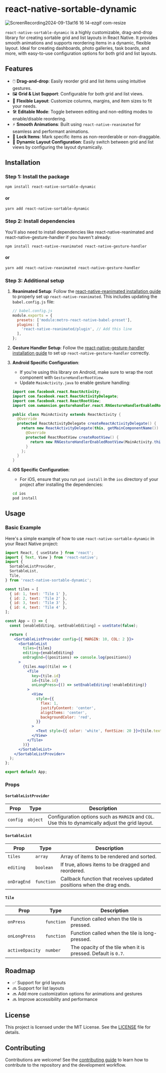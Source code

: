 # react-native-sortable-dynamic

![ScreenRecording2024-09-13at16 16 14-ezgif com-resize](https://github.com/user-attachments/assets/01f5e3e7-7046-4d7a-8658-6ba10978fe83)

`react-native-sortable-dynamic` is a highly customizable, drag-and-drop library for creating sortable grid and list layouts in React Native. It provides smooth animations and supports reordering items in a dynamic, flexible layout. Ideal for creating dashboards, photo galleries, task boards, and more, with easy-to-use configuration options for both grid and list layouts.

## Features

- 🖱️ **Drag-and-drop**: Easily reorder grid and list items using intuitive gestures.
- 🖼️ **Grid & List Support**: Configurable for both grid and list views.
- 🧩 **Flexible Layout**: Customize columns, margins, and item sizes to fit your needs.
- 🛠️ **Editable Mode**: Toggle between editing and non-editing modes to enable/disable reordering.
- ⚡ **Smooth Animations**: Built using `react-native-reanimated` for seamless and performant animations.
- 🔐 **Lock Items**: Mark specific items as non-reorderable or non-draggable.
- 🧩 **Dynamic Layout Configuration**: Easily switch between grid and list views by configuring the layout dynamically.

## Installation

### Step 1: Install the package

```bash
npm install react-native-sortable-dynamic
```

#### or

```bash
yarn add react-native-sortable-dynamic
```

### Step 2: Install dependencies

You'll also need to install dependencies like react-native-reanimated and react-native-gesture-handler if you haven't already:

```bash
npm install react-native-reanimated react-native-gesture-handler
```

#### or

```bash
yarn add react-native-reanimated react-native-gesture-handler
```

### Step 3: Additional setup

1. **Reanimated Setup**: Follow the [react-native-reanimated installation guide](https://docs.swmansion.com/react-native-reanimated/docs/fundamentals/installation/) to properly set up `react-native-reanimated`. This includes updating the `babel.config.js` file:

   ```js
   // babel.config.js
   module.exports = {
     presets: ['module:metro-react-native-babel-preset'],
     plugins: [
       'react-native-reanimated/plugin', // Add this line
     ],
   };
   ```

2. **Gesture Handler Setup**: Follow the [react-native-gesture-handler installation guide](https://docs.swmansion.com/react-native-gesture-handler/docs/) to set up `react-native-gesture-handler` correctly.

3. **Android Specific Configuration**:

   - If you're using this library on Android, make sure to wrap the root component with `GestureHandlerRootView`.
   - Update `MainActivity.java` to enable gesture handling:

   ```java
   import com.facebook.react.ReactActivity;
   import com.facebook.react.ReactActivityDelegate;
   import com.facebook.react.ReactRootView;
   import com.swmansion.gesturehandler.react.RNGestureHandlerEnabledRootView; // Add this import

   public class MainActivity extends ReactActivity {
     @Override
     protected ReactActivityDelegate createReactActivityDelegate() {
       return new ReactActivityDelegate(this, getMainComponentName()) {
         @Override
         protected ReactRootView createRootView() {
           return new RNGestureHandlerEnabledRootView(MainActivity.this); // Modify this line
         }
       };
     }
   }
   ```

4. **iOS Specific Configuration**:

   - For iOS, ensure that you run `pod install` in the `ios` directory of your project after installing the dependencies:

   ```bash
   cd ios
   pod install
   ```

## Usage

### Basic Example

Here's a simple example of how to use `react-native-sortable-dynamic` in your React Native project:

```jsx
import React, { useState } from 'react';
import { Text, View } from 'react-native';
import {
  SortableListProvider,
  SortableList,
  Tile,
} from 'react-native-sortable-dynamic';

const tiles = [
  { id: 1, text: 'Tile 1' },
  { id: 2, text: 'Tile 2' },
  { id: 3, text: 'Tile 3' },
  { id: 4, text: 'Tile 4' },
];

const App = () => {
  const [enableEditing, setEnableEditing] = useState(false);

  return (
    <SortableListProvider config={{ MARGIN: 10, COL: 2 }}>
      <SortableList
        tiles={tiles}
        editing={enableEditing}
        onDragEnd={(positions) => console.log(positions)}
      >
        {tiles.map((tile) => (
          <Tile
            key={tile.id}
            id={tile.id}
            onLongPress={() => setEnableEditing(!enableEditing)}
          >
            <View
              style={{
                flex: 1,
                justifyContent: 'center',
                alignItems: 'center',
                backgroundColor: 'red',
              }}
            >
              <Text style={{ color: 'white', fontSize: 20 }}>{tile.text}</Text>
            </View>
          </Tile>
        ))}
      </SortableList>
    </SortableListProvider>
  );
};

export default App;
```

### Props

#### `SortableListProvider`

| Prop     | Type     | Description                                                                                       |
| -------- | -------- | ------------------------------------------------------------------------------------------------- |
| `config` | `object` | Configuration options such as `MARGIN` and `COL`. Use this to dynamically adjust the grid layout. |

#### `SortableList`

| Prop        | Type       | Description                                                           |
| ----------- | ---------- | --------------------------------------------------------------------- |
| `tiles`     | `array`    | Array of items to be rendered and sorted.                             |
| `editing`   | `boolean`  | If true, allows items to be dragged and reordered.                    |
| `onDragEnd` | `function` | Callback function that receives updated positions when the drag ends. |

#### `Tile`

| Prop            | Type       | Description                                                   |
| --------------- | ---------- | ------------------------------------------------------------- |
| `onPress`       | `function` | Function called when the tile is pressed.                     |
| `onLongPress`   | `function` | Function called when the tile is long-pressed.                |
| `activeOpacity` | `number`   | The opacity of the tile when it is pressed. Default is `0.7`. |

## Roadmap

- ✅ Support for grid layouts
- 🔜 Support for list layouts
- 🔜 Add more customization options for animations and gestures
- 🔜 Improve accessibility and performance

## License

This project is licensed under the MIT License. See the [LICENSE](LICENSE) file for details.

## Contributing

Contributions are welcome! See the [contributing guide](CONTRIBUTING.md) to learn how to contribute to the repository and the development workflow.
